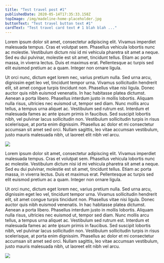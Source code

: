 ```yaml
---
title: "Test travel post #1"
publishedDate: 2020-05-14T17:35:33.158Z
topImage: /img/madeline-home-placeholder.jpg
buttonText: "Test travel button text #1"
cardText: "Test travel card text # 1 blah blah ..."
---
```

Lorem ipsum dolor sit amet, consectetur adipiscing elit. Vivamus imperdiet malesuada tempus. Cras et volutpat sem. Phasellus vehicula lobortis nunc ac molestie. Vestibulum dictum nisi id mi vehicula pharetra sit amet a neque. Sed eu dui pulvinar, molestie est sit amet, tincidunt tellus. Etiam ac porta massa, in viverra lectus. Duis et maximus erat. Pellentesque ac turpis sed elit euismod pretium ac a quam. Integer non ornare ligula.

Ut orci nunc, dictum eget lorem nec, varius pretium nulla. Sed urna arcu, dignissim eget leo vel, tincidunt tempor urna. Vivamus sollicitudin hendrerit elit, sit amet congue turpis tincidunt non. Phasellus vitae nisi ligula. Donec auctor quis nibh euismod venenatis. In hac habitasse platea dictumst. Aenean a porta libero. Phasellus interdum justo in mollis lobortis. Aliquam nulla risus, ultricies nec euismod ut, tempor sed diam. Nunc mollis arcu tellus, a tempus urna aliquet ac. Vestibulum sed rutrum est. Interdum et malesuada fames ac ante ipsum primis in faucibus. Sed suscipit lobortis nibh, vel pulvinar lacus sollicitudin non. Vestibulum sollicitudin turpis in risus scelerisque, at porta enim dignissim. Phasellus ac dolor et mi consectetur accumsan sit amet sed orci. Nullam sagittis, leo vitae accumsan vestibulum, justo mauris malesuada nibh, ut laoreet elit nibh vel arcu.

![](/img/man-tying-shoes.jpg)

Lorem ipsum dolor sit amet, consectetur adipiscing elit. Vivamus imperdiet malesuada tempus. Cras et volutpat sem. Phasellus vehicula lobortis nunc ac molestie. Vestibulum dictum nisi id mi vehicula pharetra sit amet a neque. Sed eu dui pulvinar, molestie est sit amet, tincidunt tellus. Etiam ac porta massa, in viverra lectus. Duis et maximus erat. Pellentesque ac turpis sed elit euismod pretium ac a quam. Integer non ornare ligula.

Ut orci nunc, dictum eget lorem nec, varius pretium nulla. Sed urna arcu, dignissim eget leo vel, tincidunt tempor urna. Vivamus sollicitudin hendrerit elit, sit amet congue turpis tincidunt non. Phasellus vitae nisi ligula. Donec auctor quis nibh euismod venenatis. In hac habitasse platea dictumst. Aenean a porta libero. Phasellus interdum justo in mollis lobortis. Aliquam nulla risus, ultricies nec euismod ut, tempor sed diam. Nunc mollis arcu tellus, a tempus urna aliquet ac. Vestibulum sed rutrum est. Interdum et malesuada fames ac ante ipsum primis in faucibus. Sed suscipit lobortis nibh, vel pulvinar lacus sollicitudin non. Vestibulum sollicitudin turpis in risus scelerisque, at porta enim dignissim. Phasellus ac dolor et mi consectetur accumsan sit amet sed orci. Nullam sagittis, leo vitae accumsan vestibulum, justo mauris malesuada nibh, ut laoreet elit nibh vel arcu.

![](/img/travel.jpg)